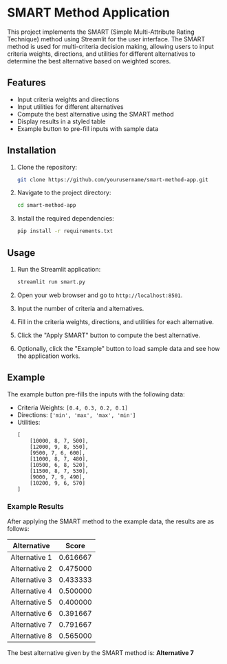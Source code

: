 # SMART Method Application

This project implements the SMART (Simple Multi-Attribute Rating Technique) method using Streamlit for the user interface. The SMART method is used for multi-criteria decision making, allowing users to input criteria weights, directions, and utilities for different alternatives to determine the best alternative based on weighted scores.

## Features

- Input criteria weights and directions
- Input utilities for different alternatives
- Compute the best alternative using the SMART method
- Display results in a styled table
- Example button to pre-fill inputs with sample data

## Installation

1. Clone the repository:
    ```bash
    git clone https://github.com/yourusername/smart-method-app.git
    ```
2. Navigate to the project directory:
    ```bash
    cd smart-method-app
    ```
3. Install the required dependencies:
    ```bash
    pip install -r requirements.txt
    ```

## Usage

1. Run the Streamlit application:
    ```bash
    streamlit run smart.py
    ```
2. Open your web browser and go to `http://localhost:8501`.

3. Input the number of criteria and alternatives.

4. Fill in the criteria weights, directions, and utilities for each alternative.

5. Click the "Apply SMART" button to compute the best alternative.

6. Optionally, click the "Example" button to load sample data and see how the application works.

## Example

The example button pre-fills the inputs with the following data:

- Criteria Weights: `[0.4, 0.3, 0.2, 0.1]`
- Directions: `['min', 'max', 'max', 'min']`
- Utilities:
    ```
    [
        [10000, 8, 7, 500],
        [12000, 9, 8, 550],
        [9500, 7, 6, 600],
        [11000, 8, 7, 480],
        [10500, 6, 8, 520],
        [11500, 8, 7, 530],
        [9000, 7, 9, 490],
        [10200, 9, 6, 570]
    ]
    ```

### Example Results

After applying the SMART method to the example data, the results are as follows:

| Alternative   | Score   |
|---------------|---------|
| Alternative 1 | 0.616667|
| Alternative 2 | 0.475000|
| Alternative 3 | 0.433333|
| Alternative 4 | 0.500000|
| Alternative 5 | 0.400000|
| Alternative 6 | 0.391667|
| Alternative 7 | 0.791667|
| Alternative 8 | 0.565000|

The best alternative given by the SMART method is: **Alternative 7**

